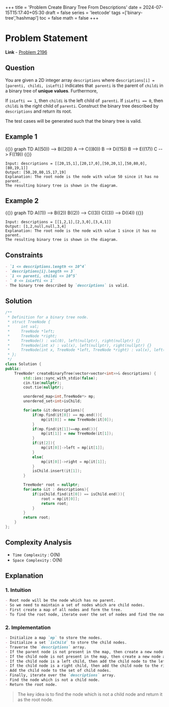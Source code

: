 +++
title = 'Problem Create Binary Tree From Descriptions'
date = 2024-07-15T15:17:40+05:30
draft = false
series = 'leetcode'
tags =['binary-tree','hashmap']
toc = false
math = false
+++

# Problem Statement

**Link** - [Problem 2196](https://leetcode.com/problems/create-binary-tree-from-descriptions/description/)

## Question

You are given a 2D integer array `descriptions` where d`escriptions[i] = [parenti, childi, isLefti]` indicates that` parenti` is the parent of `childi` in a binary tree of **unique values**. Furthermore,

If `isLefti == 1`, then `childi` is the left child of` parenti`.
If `isLefti == 0`, then `childi` is the right child of `parenti`.
Construct the binary tree described by `descriptions` and return its root.

The test cases will be generated such that the binary tree is valid.

## Example 1

{{<mermaid>}}
graph TD
A((50)) --> B((20))
A --> C((80))
B --> D((15))
B --> E((17))
C --> F((19))
{{</mermaid>}}

```
Input: descriptions = [[20,15,1],[20,17,0],[50,20,1],[50,80,0],[80,19,1]]
Output: [50,20,80,15,17,19]
Explanation: The root node is the node with value 50 since it has no parent.
The resulting binary tree is shown in the diagram.
```

## Example 2

{{<mermaid>}}
graph TD
A((1)) --> B((2))
B((2)) --> C((3))
C((3)) --> D((4))
{{</mermaid>}}

```
Input: descriptions = [[1,2,1],[2,3,0],[3,4,1]]
Output: [1,2,null,null,3,4]
Explanation: The root node is the node with value 1 since it has no parent.
The resulting binary tree is shown in the diagram.
```

## Constraints

```markdown
- `1 <= descriptions.length <= 10^4`
- `descriptions[i].length == 3`
- `1 <= parenti, childi <= 10^5`
- ` 0 <= isLefti <= 1`
- The binary tree described by `descriptions` is valid.
```

## Solution

```cpp
/**
 * Definition for a binary tree node.
 * struct TreeNode {
 *     int val;
 *     TreeNode *left;
 *     TreeNode *right;
 *     TreeNode() : val(0), left(nullptr), right(nullptr) {}
 *     TreeNode(int x) : val(x), left(nullptr), right(nullptr) {}
 *     TreeNode(int x, TreeNode *left, TreeNode *right) : val(x), left(left), right(right) {}
 * };
 */
class Solution {
public:
    TreeNode* createBinaryTree(vector<vector<int>>& descriptions) {
        std::ios::sync_with_stdio(false);
        cin.tie(nullptr);
        cout.tie(nullptr);

        unordered_map<int,TreeNode*> mp;
        unordered_set<int>isChild;

        for(auto &it:descriptions){
            if(mp.find(it[0]) == mp.end()){
                mp[it[0]] = new TreeNode(it[0]);
            }
            if(mp.find(it[1])==mp.end()){
                mp[it[1]] = new TreeNode(it[1]);
            }
            if(it[2]){
                mp[it[0]]->left = mp[it[1]];
            }
            else{
                mp[it[0]]->right = mp[it[1]];
            }
            isChild.insert(it[1]);
        }

        TreeNode* root = nullptr;
        for(auto &it : descriptions){
            if(isChild.find(it[0]) == isChild.end()){
                root = mp[it[0]];
                return root;
            }
        }
        return root;
    }
};
```

## Complexity Analysis

- `Time Complexity` : O(N)
- `Space Complexity` : O(N)

## Explanation

### 1. Intuition

```markdown
- Root node will be the node which has no parent.
- So we need to maintain a set of nodes which are child nodes.
- First create a map of all nodes and form the tree.
- To find the root node, iterate over the set of nodes and find the node which is not a child node.
```

### 2. Implementation

```markdown
- Initialize a map `mp` to store the nodes.
- Initialize a set `isChild` to store the child nodes.
- Traverse the `descriptions` array.
- If the parent node is not present in the map, then create a new node and add it to the map.
- If the child node is not present in the map, then create a new node and add it to the map.
- If the child node is a left child, then add the child node to the left of the parent node.
- If the child node is a right child, then add the child node to the right of the parent node.
- Add the child node to the set of child nodes.
- Finally, iterate over the `descriptions` array.
- Find the node which is not a child node.
- Return the root node.
```

> The key idea is to find the node which is not a child node and return it as the root node.
